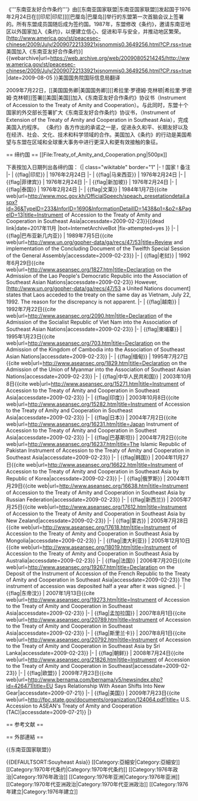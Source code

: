 《'''东南亚友好合作条约'''》由[[东南亚国家联盟|东南亚国家联盟]]发起国于1976年2月24日在[[印尼|印尼]][[巴厘岛|巴厘岛]]举行的东盟第一次首脑会议上签署的。所有东盟成员国随后成为签约国。1987年，东盟修改《条约》，邀请东南亚地区以外国家加入《条约》，以便建立信心、促进和平与安全，并推动地区繁荣。<ref>[http://www.america.gov/st/peacesec-chinese/2009/July/20090722133921xjsnommis0.3649256.html?CP.rss=true 美国加入《东南亚友好合作条约》] {{webarchive|url=https://web.archive.org/web/20090805214245/http://www.america.gov/st/peacesec-chinese/2009/July/20090722133921xjsnommis0.3649256.html?CP.rss=true |date=2009-08-05 }}美国国务院国际信息局翻译</ref>

2009年7月22日，[[美国国务卿|美国国务卿]][[希拉里·罗德姆·克林顿|希拉里·罗德姆·克林顿]]签署[[美国|美国]]加入《东南亚友好合作条约》协议书（Instrument of Accession to the Treaty of Amity and Cooperation）。与此同时，东盟十个国家的外交部长签署扩大《东南亚友好合作条约》协议书，（Instrument of Extension of the Treaty of Amity and Cooperation in Southeast Asia），完成美国入约程序。 《条约》各方作出的承诺之一是，促进永久和平、长期友好以及在经济、社会、文化、技术和科学领域的合作。美国加入《条约》的行动是美国希望与东盟在区域和全球重大事务中进行更深入和更有效接触的象征。

== 缔约国 ==
[[File:Treaty_of_Amity_and_Cooperation.png|500px]]

下表按加入日期列出各缔约国：
{| class="wikitable" border="1"
|-
! 国家
! 备注
|-
| {{flag|印尼}}
| 1976年2月24日
|-
| {{flag|马来西亚}}
| 1976年2月24日
|-
| {{flag|菲律宾}}
| 1976年2月24日
|-
| {{flag|新加坡}}
| 1976年2月24日
|-
| {{flag|泰国}}
| 1976年2月24日
|-
| {{flag|文莱}}
| 1984年1月7日<ref>{{cite web|url=http://www.moc.gov.kh/OfficialSpeech/speach_presetationdetail.aspx?id=36&TypeID=233&InforID=1690&InformationDetailID=1438&p1=&p2=&PageID=13|title=Instrument of Accession to the Treaty of Amity and Cooperation in Southeast Asia|accessdate=2009-02-23}}{{dead link|date=2017年11月 |bot=InternetArchiveBot |fix-attempted=yes }}</ref>
|-
| {{flag|巴布亚新几内亚}}
| 1989年7月5日<ref>{{cite web|url=http://www.un.org/gopher-data/ga/recs/47/53|title=Review and implementation of the Concluding Document of the Twelfth Special Session of the General Assembly|accessdate=2009-02-23}}</ref>
|-
| {{flag|老挝}}
| 1992年6月29日<ref>{{cite web|url=http://www.aseansec.org/1827.htm|title=Declaration on the Admission of the Lao People's Democratic Republic into the Association of Southeast Asian Nations|accessdate=2009-02-23}} However, [http://www.un.org/gopher-data/ga/recs/47/53 a United Nations document] states that Laos acceded to the treaty on the same day as Vietnam, July 22, 1992. The reason for the discrepancy is not apparent.</ref>
|-
| {{flag|越南}}
| 1992年7月22日<ref>{{cite web|url=http://www.aseansec.org/2090.htm|title=Declaration of the Admission of the Socialist Republic of Viet Nam into the Association of Southeast Asian Nations|accessdate=2009-02-23}}</ref>
|-
| {{flag|柬埔寨}}
| 1995年1月23日<ref>{{cite web|url=http://www.aseansec.org/703.htm|title=Declaration on the Admission of the Kingdom of Cambodia into the Association of Southeast Asian Nations|accessdate=2009-02-23}}</ref>
|-
| {{flag|缅甸}}
| 1995年7月27日<ref>{{cite web|url=http://www.aseansec.org/1829.htm|title=Declaration on the Admission of the Union of Myanmar into the Association of Southeast Asian Nations|accessdate=2009-02-23}}</ref>
|-
| {{flag|中华人民共和国}}
| 2003年10月8日<ref>{{cite web|url=http://www.aseansec.org/15271.htm|title=Instrument of Accession to the Treaty of Amity and Cooperation in Southeast Asia|accessdate=2009-02-23}}</ref>
|-
| {{flag|印度}}
| 2003年10月8日<ref>{{cite web|url=http://www.aseansec.org/15282.htm|title=Instrument of Accession to the Treaty of Amity and Cooperation in Southeast Asia|accessdate=2009-02-23}}</ref>
|-
| {{flag|日本}}
| 2004年7月2日<ref>{{cite web|url=http://www.aseansec.org/16231.htm|title=Japan Instrument of Accession to the Treaty of Amity and Cooperation in Southest Asia|accessdate=2009-02-23}}</ref>
|-
| {{flag|巴基斯坦}}
| 2004年7月2日<ref>{{cite web|url=http://www.aseansec.org/16237.htm|title=The Islamic Republic of Pakistan Instrument of Accession to the Treaty of Amity and Cooperation in Southeast Asia|accessdate=2009-02-23}}</ref>
|-
| {{flag|韩国}}
| 2004年11月27日<ref>{{cite web|url=http://www.aseansec.org/16622.htm|title=Instrument of Accession to the Treaty of Amity and Cooperation in Southeast Asia by Republic of Korea|accessdate=2009-02-23}}</ref>
|-
| {{flag|俄罗斯}}
| 2004年11月29日<ref>{{cite web|url=http://www.aseansec.org/16638.htm|title=Instrument of Accession to the Treaty of Amity and Cooperation in Southeast Asia by Russian Federation|accessdate=2009-02-23}}</ref>
|-
| {{flag|新西兰}}
| 2005年7月25日<ref>{{cite web|url=http://www.aseansec.org/17612.htm|title=Instrument of Accession to the Treaty of Amity and Cooperation in Southeast Asia by New Zealand|accessdate=2009-02-23}}</ref>
|-
| {{flag|蒙古}}
| 2005年7月28日<ref>{{cite web|url=http://www.aseansec.org/17618.htm|title=Instrument of Accession to the Treaty of Amity and Cooperation in Southeast Asia by Mongolia|accessdate=2009-02-23}}</ref>
|-
| {{flag|澳大利亚}}
| 2005年12月10日<ref>{{cite web|url=http://www.aseansec.org/18019.htm|title=Instrument of Accession to the Treaty of Amity and Cooperation in Southeast Asia by Australia|accessdate=2009-02-23}}</ref>
|-
| {{flag|法国}}
| 2006年7月20日<ref>{{cite web|url=http://www.aseansec.org/19267.htm|title=Declaration on the Deposit of the Instrument of Accession of the French Republic to the Treaty of Amity and Cooperation in Southeast Asia|accessdate=2009-02-23}} The instrument of accession was deposited half a year after it was signed.</ref>
|-
| {{flag|东帝汶}}
| 2007年1月13日<ref>{{cite web|url=http://www.aseansec.org/19273.htm|title=Instrument of Accession to the Treaty of Amity and Cooperation in Southeast Asia|accessdate=2009-02-23}}</ref>
|-
| {{flag|孟加拉国}}
| 2007年8月1日<ref>{{cite web|url=http://www.aseansec.org/20789.htm|title=Instrument of Accession to the Treaty of Amity and Cooperation in Southeast Asia|accessdate=2009-02-23}}</ref>
|-
| {{flag|斯里兰卡}}
| 2007年8月1日<ref>{{cite web|url=http://www.aseansec.org/20792.htm|title=Instrument of Accession to the Treaty of Amity and Cooperation in Southeast Asia by Sri Lanka|accessdate=2009-02-23}}</ref>
|-
| {{flag|朝鲜}}
| 2008年7月24日<ref>{{cite web|url=http://www.aseansec.org/21826.htm|title=Instrument of Accession to the Treaty of Amity and Cooperation in Southeast|accessdate=2009-02-23}}</ref>
|-
| {{flag|欧盟}}
| 2009年7月23日<ref>{{cite web|url=http://www.bernama.com/bernama/v5/newsindex.php?id=426471|title=EU Says Relationship With Asean Shifts Into New Gear|accessdate=2009-07-21}}</ref>
|-
| {{flag|美国}}
| 2009年7月23日<ref>{{cite web|url=http://fpc.state.gov/documents/organization/124064.pdf|title= U.S. Accession to ASEAN's Treaty of Amity and Cooperation (TAC)|accessdate=2009-07-21}}</ref>
|}

== 参考文献 ==
<div class="references-small">
<references />
</div>

== 外部連結 ==

{{东南亚国家联盟}}

{{DEFAULTSORT:Souyheast Asia}}
[[Category:亞細安|Category:亞細安]]
[[Category:1970年代条约|Category:1970年代条约]]
[[Category:1976年政治|Category:1976年政治]]
[[Category:1976年亚洲|Category:1976年亚洲]]
[[Category:1970年代亚洲政治|Category:1970年代亚洲政治]]
[[Category:1976年建立|Category:1976年建立]]